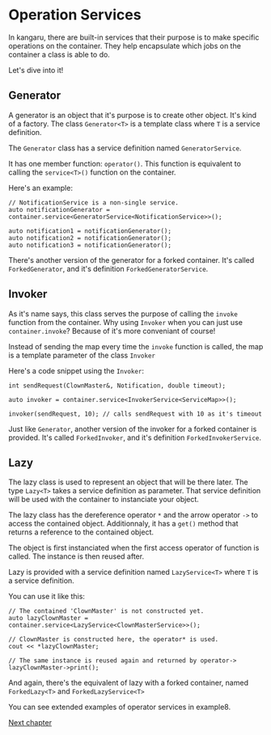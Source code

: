 Operation Services
==================

In kangaru, there are built-in services that their purpose is to make specific operations on the container.
They help encapsulate which jobs on the container a class is able to do.

Let's dive into it!

## Generator

A generator is an object that it's purpose is to create other object. It's kind of a factory.
The class `Generator<T>` is a template class where `T` is a service definition.

The `Generator` class has a service definition named `GeneratorService`.

It has one member function: `operator()`. This function is equivalent to calling the `service<T>()` function on the container.

Here's an example:
    
    // NotificationService is a non-single service.
    auto notificationGenerator = container.service<GeneratorService<NotificationService>>();
    
    auto notification1 = notificationGenerator();
    auto notification2 = notificationGenerator();
    auto notification3 = notificationGenerator();
    
    
There's another version of the generator for a forked container. It's called `ForkedGenerator`, and it's definition `ForkedGeneratorService`.

## Invoker

As it's name says, this class serves the purpose of calling the `invoke` function from the container.
Why using `Invoker` when you can just use `container.invoke`? Because of it's more conveniant of course!

Instead of sending the map every time the `invoke` function is called, the map is a template parameter of the class `Invoker`

Here's a code snippet using the `Invoker`:

    int sendRequest(ClownMaster&, Notification, double timeout);
    
    auto invoker = container.service<InvokerService<ServiceMap>>();
    
    invoker(sendRequest, 10); // calls sendRequest with 10 as it's timeout
    
Just like `Generator`, another version of the invoker for a forked container is provided. It's called `ForkedInvoker`, and it's definition `ForkedInvokerService`.
    
## Lazy

The lazy class is used to represent an object that will be there later. The type `Lazy<T>` takes a service definition as parameter.
That service definition will be used with the container to instanciate your object.

The lazy class has the dereference operator `*` and the arrow operator `->` to access the contained object.
Additionnaly, it has a `get()` method that returns a reference to the contained object.

The object is first instanciated when the first access operator of function is called. The instance is then reused after.

Lazy is provided with a service definition named `LazyService<T>` where `T` is a service definition.

You can use it like this:

    // The contained 'ClownMaster' is not constructed yet.
    auto lazyClownMaster = container.service<LazyService<ClownMasterService>>();
    
    // ClownMaster is constructed here, the operator* is used.
    cout << *lazyClownMaster;
    
    // The same instance is reused again and returned by operator->
    lazyClownMaster->print();

And again, there's the equivalent of lazy with a forked container, named `ForkedLazy<T>` and `ForkedLazyService<T>`

You can see extended examples of operator services in example8.

[Next chapter](section6_autocall.md)
